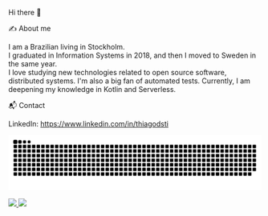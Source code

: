 Hi there 👋

✍️ About me

I am a Brazilian living in Stockholm.<br>
I graduated in Information Systems in 2018, and then I moved to Sweden in the same year.<br>
I love studying new technologies related to open source software, distributed systems. I'm also a big fan of automated tests. 
Currently, I am deepening my knowledge in Kotlin and Serverless. <br>

📬 Contact

LinkedIn: https://www.linkedin.com/in/thiagodsti

![Snake animation](https://github.com/thiagodsti/thiagodsti/blob/output/github-contribution-grid-snake.svg)

<div>
  <a href="https://github.com/thiagodsti">
    <img height="160em" src="https://github-readme-stats.vercel.app/api?username=thiagodsti&show_icons=true&theme=default&include_all_commits=true&count_private=true"/>
    <img height="160em" src="https://github-readme-stats.vercel.app/api/top-langs/?username=thiagodsti&layout=compact&langs_count=16&theme=default"/>
  </a>
</div>
